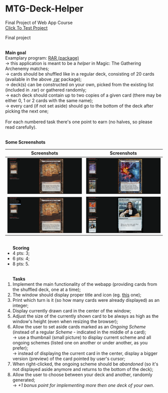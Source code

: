 # MTG-Deck-Helper
Final Project of Web App Course
<br>
<a href="https://kenanaegean.github.io/Deck-Helper-Final-Project-of-Web-App-Course/">Click To Test Project</a>


<p class="title">
Final project
</p>

<p>
<br><b>Main goal</b>
<br>Examplary program: <a href="https://math.uni.lodz.pl/~peter/junk/arch/archenemy2.rar">RAR (package)</a>
<br>→ this application is meant to be a <i>helper</i> in Magic: The Gathering Archenemy matches;
<br>→ cards should be shuffled like in a regular deck, consisting of 20 cards (available in the above <a href="https://math.uni.lodz.pl/~peter/junk/arch/archenemy2.rar">.rar</a> package);
<br>→ deck(s) can be constructed on your own, picked from the existing list (included in .rar) or gathered randomly;
<br>→ each deck should contain up to two copies of a given card (there may be either 0, 1 or 2 cards with the same name);
<br>→ every card (if not set aside) should go to the bottom of the deck after picking the next one;
<br><br>For each numbered task there's one point to earn (no halves, so please read carefully).
</p>

<br><b>Some Screenshots</b>

	
Screenshots           |  Screenshots 
:-------------------------:|:-------------------------:
![](images/Screenshots/1.png)  |  ![](images/Screenshots/3.png)
![](images/Screenshots/2.png)  |  ![](images/Screenshots/4.png)


<ul>
<br><b>Scoring</b>
<li>4 pts: 3;
<li>6 pts: 4;
<li>8 pts: 5.
</ul>


<ol>
<br><b>Tasks</b>
<li>Implement the main functionality of the webapp (providing cards from the shuffled deck, one at a time);
<li>The window should display proper title and icon (eg. <a href="https://magic.wizards.com/sites/all/themes/wiz_mtg/icons/favicon.ico">this</a> one);
<li>Print which turn is it (so how many cards were already displayed) as an integer;
<li>Display currently drawn card in the center of the window;
<li>Adjust the size of the currently shown card to be always as high as the window's height (even when resizing the browser);
<li>Allow the user to set aside cards marked as an <i>Ongoing Scheme</i> (instead of a regular <i>Scheme</i> - indicated in the middle of a card);
<br>→ use a thumbnail (small picture) to display current scheme and all ongoing schemes (listed one on another or under another, as you prefer);
<br>→ instead of displaying the current card in the center, display a bigger version (preview) of the card pointed by user's cursor;
<li>When right-clicked, the ongoing scheme should be <i>abandoned</i> (so it's not displayed aside anymore and returns to the bottom of the deck);
<li>Allow the user to choose between your deck and another, randomly generated;
<br>→ <i>+1 bonus point for implementing more then one deck of your own</i>.
</ol>
